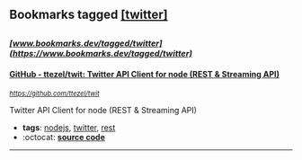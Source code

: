 ## Bookmarks tagged [[twitter]](https://www.bookmarks.dev/search?q=[twitter])

_<sup><sup>[www.bookmarks.dev/tagged/twitter](https://www.bookmarks.dev/tagged/twitter)</sup></sup>_
---
#### [GitHub - ttezel/twit: Twitter API Client for node (REST & Streaming API)](https://github.com/ttezel/twit)
_<sup>https://github.com/ttezel/twit</sup>_

Twitter API Client for node (REST & Streaming API)
* **tags**: [nodejs](../tagged/nodejs.md), [twitter](../tagged/twitter.md), [rest](../tagged/rest.md)
* :octocat: **[source code](https://github.com/ttezel/twit)**
---
